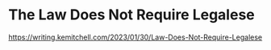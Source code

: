 # The Law Does Not Require Legalese 
 <https://writing.kemitchell.com/2023/01/30/Law-Does-Not-Require-Legalese>